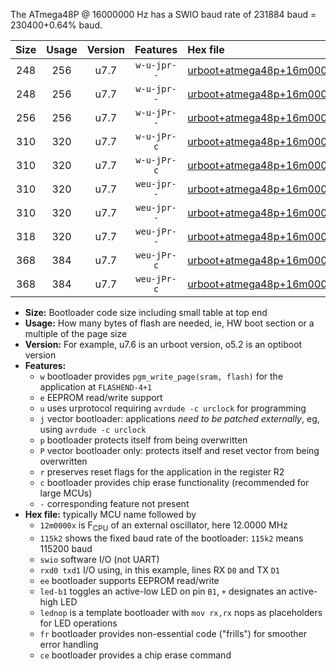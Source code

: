 The ATmega48P @ 16000000 Hz has a SWIO baud rate of 231884 baud = 230400+0.64% baud.

|Size|Usage|Version|Features|Hex file|
|:-:|:-:|:-:|:-:|:--|
|248|256|u7.7|`w-u-jpr--`|[urboot+atmega48p+16m0000x++230k4_swio_rxd0_txd1_led+b5.hex](https://raw.githubusercontent.com/stefanrueger/urboot.hex/main/mcus/atmega48p/external_oscillator/fcpu+16m0000_Hz/br++230k4_bps/urboot+atmega48p+16m0000x++230k4_swio_rxd0_txd1_led+b5.hex)|
|248|256|u7.7|`w-u-jpr--`|[urboot+atmega48p+16m0000x++230k4_swio_rxd0_txd1_lednop.hex](https://raw.githubusercontent.com/stefanrueger/urboot.hex/main/mcus/atmega48p/external_oscillator/fcpu+16m0000_Hz/br++230k4_bps/urboot+atmega48p+16m0000x++230k4_swio_rxd0_txd1_lednop.hex)|
|256|256|u7.7|`w-u-jPr--`|[urboot+atmega48p+16m0000x++230k4_swio_rxd0_txd1.hex](https://raw.githubusercontent.com/stefanrueger/urboot.hex/main/mcus/atmega48p/external_oscillator/fcpu+16m0000_Hz/br++230k4_bps/urboot+atmega48p+16m0000x++230k4_swio_rxd0_txd1.hex)|
|310|320|u7.7|`w-u-jPr-c`|[urboot+atmega48p+16m0000x++230k4_swio_rxd0_txd1_led+b5_fr_ce.hex](https://raw.githubusercontent.com/stefanrueger/urboot.hex/main/mcus/atmega48p/external_oscillator/fcpu+16m0000_Hz/br++230k4_bps/urboot+atmega48p+16m0000x++230k4_swio_rxd0_txd1_led+b5_fr_ce.hex)|
|310|320|u7.7|`w-u-jPr-c`|[urboot+atmega48p+16m0000x++230k4_swio_rxd0_txd1_lednop_fr_ce.hex](https://raw.githubusercontent.com/stefanrueger/urboot.hex/main/mcus/atmega48p/external_oscillator/fcpu+16m0000_Hz/br++230k4_bps/urboot+atmega48p+16m0000x++230k4_swio_rxd0_txd1_lednop_fr_ce.hex)|
|310|320|u7.7|`weu-jpr--`|[urboot+atmega48p+16m0000x++230k4_swio_rxd0_txd1_ee_led+b5.hex](https://raw.githubusercontent.com/stefanrueger/urboot.hex/main/mcus/atmega48p/external_oscillator/fcpu+16m0000_Hz/br++230k4_bps/urboot+atmega48p+16m0000x++230k4_swio_rxd0_txd1_ee_led+b5.hex)|
|310|320|u7.7|`weu-jpr--`|[urboot+atmega48p+16m0000x++230k4_swio_rxd0_txd1_ee_lednop.hex](https://raw.githubusercontent.com/stefanrueger/urboot.hex/main/mcus/atmega48p/external_oscillator/fcpu+16m0000_Hz/br++230k4_bps/urboot+atmega48p+16m0000x++230k4_swio_rxd0_txd1_ee_lednop.hex)|
|318|320|u7.7|`weu-jPr--`|[urboot+atmega48p+16m0000x++230k4_swio_rxd0_txd1_ee.hex](https://raw.githubusercontent.com/stefanrueger/urboot.hex/main/mcus/atmega48p/external_oscillator/fcpu+16m0000_Hz/br++230k4_bps/urboot+atmega48p+16m0000x++230k4_swio_rxd0_txd1_ee.hex)|
|368|384|u7.7|`weu-jPr-c`|[urboot+atmega48p+16m0000x++230k4_swio_rxd0_txd1_ee_led+b5_fr_ce.hex](https://raw.githubusercontent.com/stefanrueger/urboot.hex/main/mcus/atmega48p/external_oscillator/fcpu+16m0000_Hz/br++230k4_bps/urboot+atmega48p+16m0000x++230k4_swio_rxd0_txd1_ee_led+b5_fr_ce.hex)|
|368|384|u7.7|`weu-jPr-c`|[urboot+atmega48p+16m0000x++230k4_swio_rxd0_txd1_ee_lednop_fr_ce.hex](https://raw.githubusercontent.com/stefanrueger/urboot.hex/main/mcus/atmega48p/external_oscillator/fcpu+16m0000_Hz/br++230k4_bps/urboot+atmega48p+16m0000x++230k4_swio_rxd0_txd1_ee_lednop_fr_ce.hex)|

- **Size:** Bootloader code size including small table at top end
- **Usage:** How many bytes of flash are needed, ie, HW boot section or a multiple of the page size
- **Version:** For example, u7.6 is an urboot version, o5.2 is an optiboot version
- **Features:**
  + `w` bootloader provides `pgm_write_page(sram, flash)` for the application at `FLASHEND-4+1`
  + `e` EEPROM read/write support
  + `u` uses urprotocol requiring `avrdude -c urclock` for programming
  + `j` vector bootloader: applications *need to be patched externally*, eg, using `avrdude -c urclock`
  + `p` bootloader protects itself from being overwritten
  + `P` vector bootloader only: protects itself and reset vector from being overwritten
  + `r` preserves reset flags for the application in the register R2
  + `c` bootloader provides chip erase functionality (recommended for large MCUs)
  + `-` corresponding feature not present
- **Hex file:** typically MCU name followed by
  + `12m0000x` is F<sub>CPU</sub> of an external oscillator, here 12.0000 MHz
  + `115k2` shows the fixed baud rate of the bootloader: `115k2` means 115200 baud
  + `swio` software I/O (not UART)
  + `rxd0 txd1` I/O using, in this example, lines RX `D0` and TX `D1`
  + `ee` bootloader supports EEPROM read/write
  + `led-b1` toggles an active-low LED on pin `B1`, `+` designates an active-high LED
  + `lednop` is a template bootloader with `mov rx,rx` nops as placeholders for LED operations
  + `fr` bootloader provides non-essential code ("frills") for smoother error handling
  + `ce` bootloader provides a chip erase command
